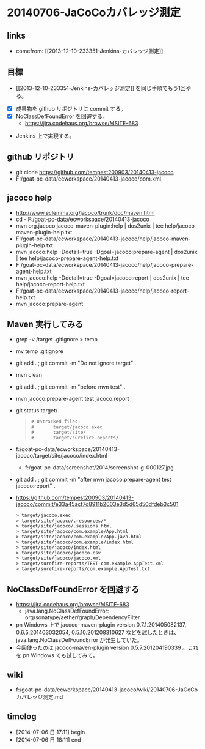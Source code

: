 # 20140706-JaCoCoカバレッジ測定 #

## links ##

- comefrom: [[2013-12-10-233351-Jenkins-カバレッジ測定]]

## 目標 ##

- [[2013-12-10-233351-Jenkins-カバレッジ測定]] を同じ手順でもう1回やる。
- [X] 成果物を github リポジトリに commit する。
- [X] NoClassDefFoundError を回避する。
    - https://jira.codehaus.org/browse/MSITE-683
- Jenkins 上で実現する。

## github リポジトリ ##

- git clone https://github.com/tempest200903/20140413-jacoco
- F:/goat-pc-data/ecworkspace/20140413-jacoco/pom.xml

## jacoco help ##
- http://www.eclemma.org/jacoco/trunk/doc/maven.html
- cd - F:/goat-pc-data/ecworkspace/20140413-jacoco
- mvn org.jacoco:jacoco-maven-plugin:help | dos2unix | tee help/jacoco-maven-plugin-help.txt
- F:/goat-pc-data/ecworkspace/20140413-jacoco/help/jacoco-maven-plugin-help.txt
- mvn jacoco:help -Ddetail=true -Dgoal=jacoco:prepare-agent | dos2unix | tee help/jacoco-prepare-agent-help.txt
- F:/goat-pc-data/ecworkspace/20140413-jacoco/help/jacoco-prepare-agent-help.txt
- mvn jacoco:help -Ddetail=true -Dgoal=jacoco:report | dos2unix | tee help/jacoco-report-help.txt
- F:/goat-pc-data/ecworkspace/20140413-jacoco/help/jacoco-report-help.txt
- mvn jacoco:prepare-agent

## Maven 実行してみる ##

- grep -v /target .gitignore > temp
- mv temp .gitignore
- git add . ; git commit -m "Do not ignore target" .
- mvn clean
- git add . ; git commit -m "before mvn test" .
- mvn jacoco:prepare-agent test jacoco:report
- git status target/

    > ```
    > # Untracked files:
    > #       target/jacoco.exec
    > #       target/site/
    > #       target/surefire-reports/
    > ```

- f:/goat-pc-data/ecworkspace/20140413-jacoco/target/site/jacoco/index.html
    - f:/goat-pc-data/screenshot/2014/screenshot-g-000127.jpg
- git add . ; git commit -m "after mvn jacoco:prepare-agent test jacoco:report" .
- https://github.com/tempest200903/20140413-jacoco/commit/e33a45acf7d8911b2003e3d5d65d50dfdeb3c501

    ```
    > target/jacoco.exec
    > target/site/jacoco/.resources/*
    > target/site/jacoco/.sessions.html
    > target/site/jacoco/com.example/App.html
    > target/site/jacoco/com.example/App.java.html
    > target/site/jacoco/com.example/index.html
    > target/site/jacoco/index.html
    > target/site/jacoco/jacoco.csv
    > target/site/jacoco/jacoco.xml
    > target/surefire-reports/TEST-com.example.AppTest.xml
    > target/surefire-reports/com.example.AppTest.txt
    ```

## NoClassDefFoundError を回避する ##

- https://jira.codehaus.org/browse/MSITE-683
    - java.lang.NoClassDefFoundError: org/sonatype/aether/graph/DependencyFilter
- pn Windows 上で jacoco-maven-plugin version 0.7.1.201405082137, 0.6.5.201403032054, 0.5.10.201208310627 などを試したときは、 java.lang.NoClassDefFoundError が発生していた。
- 今回使ったのは jacoco-maven-plugin version 0.5.7.201204190339 。これを pn Windows でも試してみて。

## wiki ##

- f:/goat-pc-data/ecworkspace/20140413-jacoco/wiki/20140706-JaCoCoカバレッジ測定.md

## timelog ##

- [2014-07-06 日 17:11] begin
- [2014-07-06 日 18:11] end
